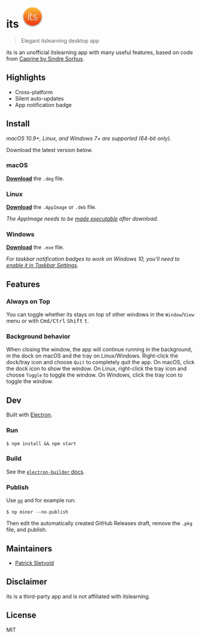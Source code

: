# its <img src="static/Icon.png" width="60">

> Elegant itslearning desktop app

its is an unofficial itslearning app with many useful features, based on code from [Caprine by Sindre Sorhus](https://github.com/sindresorhus/caprine).

## Highlights

- Cross-platform
- Silent auto-updates
- App notification badge

## Install

*macOS 10.9+, Linux, and Windows 7+ are supported (64-bit only).*

Download the latest version below.

### macOS

[**Download**](https://github.com/16patsle/its/releases/latest) the `.dmg` file.

### Linux

[**Download**](https://github.com/16patsle/its/releases/latest) the `.AppImage` or `.deb` file.

*The AppImage needs to be [made executable](http://discourse.appimage.org/t/how-to-make-an-appimage-executable/80) after download.*

### Windows

[**Download**](https://github.com/16patsle/its/releases/latest) the `.exe` file.

*For taskbar notification badges to work on Windows 10, you'll need to [enable it in Taskbar Settings](https://www.tenforums.com/tutorials/48186-taskbar-buttons-hide-show-badges-windows-10-a.html).*


## Features

### Always on Top

You can toggle whether its stays on top of other windows in the `Window`/`View` menu or with <kbd>Cmd/Ctrl</kbd> <kbd>Shift</kbd> <kbd>t</kbd>.

### Background behavior

When closing the window, the app will continue running in the background, in the dock on macOS and the tray on Linux/Windows. Right-click the dock/tray icon and choose `Quit` to completely quit the app. On macOS, click the dock icon to show the window. On Linux, right-click the tray icon and choose `Toggle` to toggle the window. On Windows, click the tray icon to toggle the window.

## Dev

Built with [Electron](https://electronjs.org).

### Run

```
$ npm install && npm start
```

### Build

See the [`electron-builder` docs](https://github.com/electron-userland/electron-builder/wiki/Multi-Platform-Build).

### Publish

Use [`np`](https://github.com/sindresorhus/np) and for example run:

```
$ np minor --no-publish
```

Then edit the automatically created GitHub Releases draft, remove the `.pkg` file, and publish.


## Maintainers

- [Patrick Sletvold](https://github.com/16patsle)


## Disclaimer

its is a third-party app and is not affiliated with itslearning.


## License

MIT

